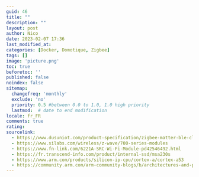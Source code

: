 ```yaml
---
guid: 46
title: ""
description: ""
layout: post
author: Nico
date: 2023-02-07 17:36
last_modified_at: 
categories: [Docker, Domotique, Zigbee]
tags: []
image: 'picture.png'
toc: true
beforetoc: ''
published: false
noindex: false
sitemap:
  changefreq: 'monthly'
  exclude: 'no'
  priority: 0.5 #between 0.0 to 1.0, 1.0 high priority
  lastmod:  # date to end modification
locale: fr_FR
comments: true
rating:  
sourcelink:
  - https://www.dusuniot.com/product-specification/zigbee-matter-ble-cloud-module/
  - https://www.silabs.com/wireless/z-wave/700-series-modules
  - https://www.fn-link.com/6221A-SRC-Wi-Fi-Module-pd42546492.html
  - https://fr.transcend-info.com/product/internal-ssd/msa230s
  - https://www.arm.com/products/silicon-ip-cpu/cortex-a/cortex-a53
  - https://community.arm.com/arm-community-blogs/b/architectures-and-processors-blog/posts/the-top-5-things-to-know-about-cortex-a53
---
```

